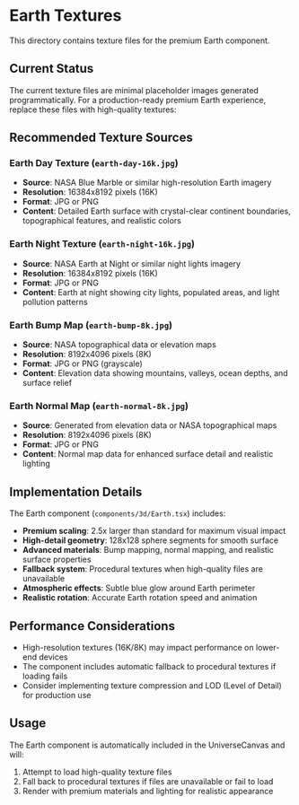 # Earth Textures

This directory contains texture files for the premium Earth component.

## Current Status

The current texture files are minimal placeholder images generated programmatically. For a production-ready premium Earth experience, replace these files with high-quality textures:

## Recommended Texture Sources

### Earth Day Texture (`earth-day-16k.jpg`)
- **Source**: NASA Blue Marble or similar high-resolution Earth imagery
- **Resolution**: 16384x8192 pixels (16K)
- **Format**: JPG or PNG
- **Content**: Detailed Earth surface with crystal-clear continent boundaries, topographical features, and realistic colors

### Earth Night Texture (`earth-night-16k.jpg`)
- **Source**: NASA Earth at Night or similar night lights imagery
- **Resolution**: 16384x8192 pixels (16K)
- **Format**: JPG or PNG
- **Content**: Earth at night showing city lights, populated areas, and light pollution patterns

### Earth Bump Map (`earth-bump-8k.jpg`)
- **Source**: NASA topographical data or elevation maps
- **Resolution**: 8192x4096 pixels (8K)
- **Format**: JPG or PNG (grayscale)
- **Content**: Elevation data showing mountains, valleys, ocean depths, and surface relief

### Earth Normal Map (`earth-normal-8k.jpg`)
- **Source**: Generated from elevation data or NASA topographical maps
- **Resolution**: 8192x4096 pixels (8K)
- **Format**: JPG or PNG
- **Content**: Normal map data for enhanced surface detail and realistic lighting

## Implementation Details

The Earth component (`components/3d/Earth.tsx`) includes:

- **Premium scaling**: 2.5x larger than standard for maximum visual impact
- **High-detail geometry**: 128x128 sphere segments for smooth surface
- **Advanced materials**: Bump mapping, normal mapping, and realistic surface properties
- **Fallback system**: Procedural textures when high-quality files are unavailable
- **Atmospheric effects**: Subtle blue glow around Earth perimeter
- **Realistic rotation**: Accurate Earth rotation speed and animation

## Performance Considerations

- High-resolution textures (16K/8K) may impact performance on lower-end devices
- The component includes automatic fallback to procedural textures if loading fails
- Consider implementing texture compression and LOD (Level of Detail) for production use

## Usage

The Earth component is automatically included in the UniverseCanvas and will:
1. Attempt to load high-quality texture files
2. Fall back to procedural textures if files are unavailable or fail to load
3. Render with premium materials and lighting for realistic appearance
